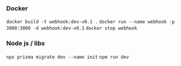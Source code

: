 ### Docker
```docker build -t webhook:dev-v0.1 .```
```docker run --name webhook -p 3000:3000 -d webhook:dev-v0.1```
```docker stop webhook```

### Node js / libs
```npx prisma migrate dev --name init```
```npm run dev```
